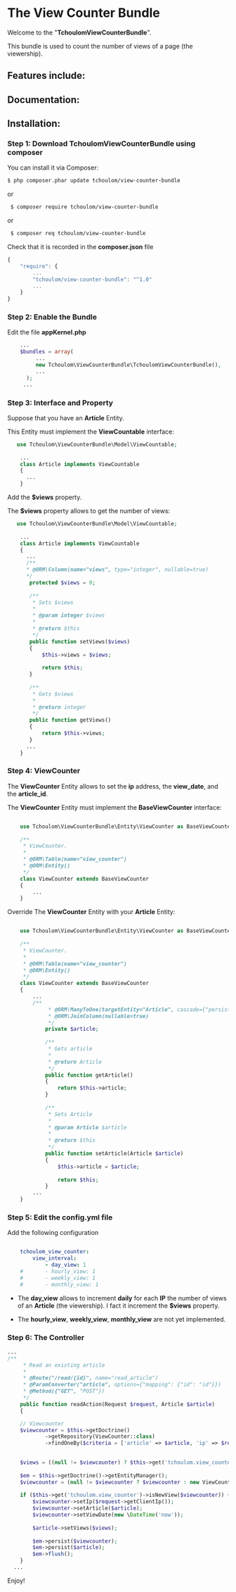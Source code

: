 The View Counter Bundle
========================

Welcome to the "**TchoulomViewCounterBundle**".

This bundle is used to count the number of views of a page (the viewership).

Features include:
--------------

Documentation:
--------------

Installation:
--------------

### Step 1: Download TchoulomViewCounterBundle using composer

 You can install it via Composer:

  ``` bash
  $ php composer.phar update tchoulom/view-counter-bundle
  ```
   or
 ``` bash
  $ composer require tchoulom/view-counter-bundle
  ```
   or
  ``` bash
   $ composer req tchoulom/view-counter-bundle
   ```

  Check that it is recorded in the **composer.json** file
  
  ```js
  {
      "require": {
          ...
          "tchoulom/view-counter-bundle": "^1.0"
          ...
      }
  }
  ```
### Step 2: Enable the Bundle

Edit the file **appKernel.php**

```php
    ...
    $bundles = array(
	     ...
	     new Tchoulom\ViewCounterBundle\TchoulomViewCounterBundle(),
	     ...
      );
     ...
```
### Step 3: Interface and Property

Suppose that you have an **Article** Entity.

This Entity must implement the **ViewCountable** interface:


```php
   use Tchoulom\ViewCounterBundle\Model\ViewCountable;
   
    ...
    class Article implements ViewCountable
    {
      ...
    }
```
Add the **$views** property.

The **$views** property allows to get the number of views:

```php
   use Tchoulom\ViewCounterBundle\Model\ViewCountable;
   
    ...
    class Article implements ViewCountable
    {
      ...
      /**
      * @ORM\Column(name="views", type="integer", nullable=true)
      */
       protected $views = 0;
       
       /**
        * Sets $views
        *
        * @param integer $views
        *
        * @return $this
        */
       public function setViews($views)
       {
           $this->views = $views;
   
           return $this;
       }
   
       /**
        * Gets $views
        *
        * @return integer
        */
       public function getViews()
       {
           return $this->views;
       }
      ...
    }
```

### Step 4: ViewCounter
The **ViewCounter** Entity allows to set the **ip** address, the **view_date**, and the **article_id**.

The **ViewCounter** Entity must implement the **BaseViewCounter** interface:
```php

    use Tchoulom\ViewCounterBundle\Entity\ViewCounter as BaseViewCounter;
    
    /**
     * ViewCounter.
     *
     * @ORM\Table(name="view_counter")
     * @ORM\Entity()
     */
    class ViewCounter extends BaseViewCounter
    {
        ...
    }

```

Override The **ViewCounter** Entity with your **Article** Entity:

```php

    use Tchoulom\ViewCounterBundle\Entity\ViewCounter as BaseViewCounter;
    
    /**
     * ViewCounter.
     *
     * @ORM\Table(name="view_counter")
     * @ORM\Entity()
     */
    class ViewCounter extends BaseViewCounter
    {
        ...
        /**
             * @ORM\ManyToOne(targetEntity="Article", cascade={"persist"})
             * @ORM\JoinColumn(nullable=true)
             */
            private $article;
        
            /**
             * Gets article
             *
             * @return Article
             */
            public function getArticle()
            {
                return $this->article;
            }
        
            /**
             * Sets Article
             *
             * @param Article $article
             *
             * @return $this
             */
            public function setArticle(Article $article)
            {
                $this->article = $article;
        
                return $this;
            }
        ...
    }

```
### Step 5: Edit the config.yml file

Add the following configuration

```yaml

    tchoulom_view_counter:
        view_interval:
            - day_view: 1
    #       - hourly_view: 1
    #       - weekly_view: 1
    #       - monthly_view: 1

```
* The **day_view** allows to increment **daily** for each **IP** the number of views of an **Article** (the viewership).
I fact it increment the **$views** property.

* The **hourly_view**, **weekly_view**, **monthly_view** are not yet implemented.

### Step 6: The Controller

```php
...
/**
     * Read an existing article
     *
     * @Route("/read/{id}", name="read_article")
     * @ParamConverter("article", options={"mapping": {"id": "id"}})
     * @Method({"GET", "POST"})
     */
    public function readAction(Request $request, Article $article)
    {

    // Viewcounter
    $viewcounter = $this->getDoctrine()
            ->getRepository(ViewCounter::class)
            ->findOneBy($criteria = ['article' => $article, 'ip' => $request->getClientIp()], $orderBy = null, $limit = null, $offset = null);

    
    $views = ((null != $viewcounter) ? $this->get('tchoulom.view_counter')->getViews($article, $viewcounter) : ($article->getViews() + 1));
    
    $em = $this->getDoctrine()->getEntityManager();
    $viewcounter = (null != $viewcounter ? $viewcounter : new ViewCounter());
    
    if ($this->get('tchoulom.view_counter')->isNewView($viewcounter)) {
        $viewcounter->setIp($request->getClientIp());
        $viewcounter->setArticle($article);
        $viewcounter->setViewDate(new \DateTime('now'));
    
        $article->setViews($views);
    
        $em->persist($viewcounter);
        $em->persist($article);
        $em->flush();
    }
  ...
```
Enjoy!